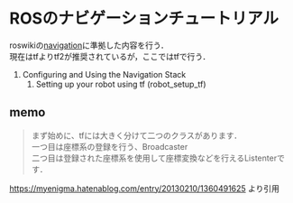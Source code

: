 # ROSのナビゲーションチュートリアル

roswikiの[navigation](http://wiki.ros.org/navigation)に準拠した内容を行う．  
現在はtfよりtf2が推奨されているが，ここではtfで行う．

1. Configuring and Using the Navigation Stack
    1. Setting up your robot using tf (robot_setup_tf)


## memo

> まず始めに、tfには大きく分けて二つのクラスがあります．  
> 一つ目は座標系の登録を行う、Broadcaster  
> 二つ目は登録された座標系を使用して座標変換などを行えるListenterです．  

https://myenigma.hatenablog.com/entry/20130210/1360491625 より引用